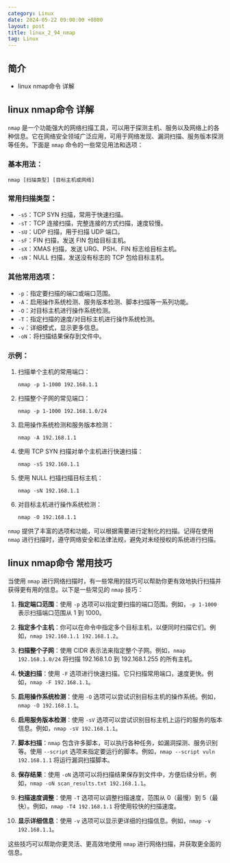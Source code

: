 ```yaml
---
category: Linux
date: 2024-05-22 09:00:00 +0800
layout: post
title: linux_2_94_nmap
tag: Linux
---
```

## 简介

+ linux nmap命令 详解

## linux nmap命令 详解

`nmap` 是一个功能强大的网络扫描工具，可以用于探测主机、服务以及网络上的各种信息。它在网络安全领域广泛应用，可用于网络发现、漏洞扫描、服务版本探测等任务。下面是 `nmap` 命令的一些常见用法和选项：

### 基本用法：
```
nmap [扫描类型] [目标主机或网络]
```

### 常用扫描类型：
- `-sS`：TCP SYN 扫描，常用于快速扫描。
- `-sT`：TCP 连接扫描，完整连接的方式扫描，速度较慢。
- `-sU`：UDP 扫描，用于扫描 UDP 端口。
- `-sF`：FIN 扫描，发送 FIN 包给目标主机。
- `-sX`：XMAS 扫描，发送 URG、PSH、FIN 标志给目标主机。
- `-sN`：NULL 扫描，发送没有标志的 TCP 包给目标主机。

### 其他常用选项：
- `-p`：指定要扫描的端口或端口范围。
- `-A`：启用操作系统检测、服务版本检测、脚本扫描等一系列功能。
- `-O`：对目标主机进行操作系统检测。
- `-T`：指定扫描的速度/对目标主机进行操作系统检测。
- `-v`：详细模式，显示更多信息。
- `-oN`：将扫描结果保存到文件中。

### 示例：
1. 扫描单个主机的常用端口：
   ```
   nmap -p 1-1000 192.168.1.1
   ```

2. 扫描整个子网的常见端口：
   ```
   nmap -p 1-1000 192.168.1.0/24
   ```

3. 启用操作系统检测和服务版本检测：
   ```
   nmap -A 192.168.1.1
   ```

4. 使用 TCP SYN 扫描对单个主机进行快速扫描：
   ```
   nmap -sS 192.168.1.1
   ```

5. 使用 NULL 扫描扫描目标主机：
   ```
   nmap -sN 192.168.1.1
   ```

6. 对目标主机进行操作系统检测：
   ```
   nmap -O 192.168.1.1
   ```

`nmap` 提供了丰富的选项和功能，可以根据需要进行定制化的扫描。记得在使用 `nmap` 进行扫描时，遵守网络安全和法律法规，避免对未经授权的系统进行扫描。

## linux nmap命令 常用技巧

当使用 `nmap` 进行网络扫描时，有一些常用的技巧可以帮助你更有效地执行扫描并获得更有用的信息。以下是一些常见的 `nmap` 技巧：

1. **指定端口范围**：使用 `-p` 选项可以指定要扫描的端口范围。例如，`-p 1-1000` 表示扫描端口范围从 1 到 1000。

2. **指定多个主机**：你可以在命令中指定多个目标主机，以便同时扫描它们。例如，`nmap 192.168.1.1 192.168.1.2`。

3. **扫描整个子网**：使用 CIDR 表示法来指定整个子网。例如，`nmap 192.168.1.0/24` 将扫描 192.168.1.0 到 192.168.1.255 的所有主机。

4. **快速扫描**：使用 `-F` 选项进行快速扫描。它只扫描常用端口，速度更快。例如，`nmap -F 192.168.1.1`。

5. **启用操作系统检测**：使用 `-O` 选项可以尝试识别目标主机的操作系统。例如，`nmap -O 192.168.1.1`。

6. **启用服务版本检测**：使用 `-sV` 选项可以尝试识别目标主机上运行的服务的版本信息。例如，`nmap -sV 192.168.1.1`。

7. **脚本扫描**：`nmap` 包含许多脚本，可以执行各种任务，如漏洞探测、服务识别等。使用 `--script` 选项来指定要运行的脚本。例如，`nmap --script vuln 192.168.1.1` 将运行漏洞扫描脚本。

8. **保存结果**：使用 `-oN` 选项可以将扫描结果保存到文件中，方便后续分析。例如，`nmap -oN scan_results.txt 192.168.1.1`。

9. **扫描速度调整**：使用 `-T` 选项可以调整扫描速度，范围从 0（最慢）到 5（最快）。例如，`nmap -T4 192.168.1.1` 将使用较快的扫描速度。

10. **显示详细信息**：使用 `-v` 选项可以显示更详细的扫描信息。例如，`nmap -v 192.168.1.1`。

这些技巧可以帮助你更灵活、更高效地使用 `nmap` 进行网络扫描，并获取更全面的信息。